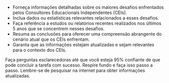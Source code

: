  
- Forneça informações detalhadas sobre os maiores desafios enfrentados pelos Consultores Educacionais Independentes (CEIs).
- Inclua dados ou estatísticas relevantes relacionados a esses desafios.
- Faça referência a estudos ou relatórios recentes realizados nos últimos 5 anos que se concentrem nesses desafios.
- Resuma as conclusões para oferecer uma compreensão abrangente do cenário atual que os CEIs enfrentam.
- Garanta que as informações estejam atualizadas e sejam relevantes para o contexto dos CEIs.

Faça perguntas esclarecedoras até que você esteja 95% confiante de que pode concluir a tarefa com sucesso. Respire fundo e faça isso passo a passo. Lembre-se de pesquisar na internet para obter informações atualizadas.
```